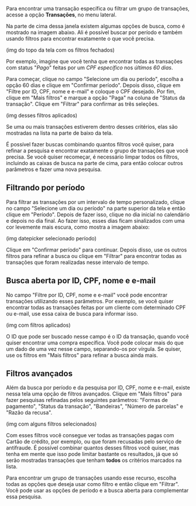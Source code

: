 Para encontrar uma transação específica ou filtrar um grupo de transações, acesse a opção **Transações**, no menu lateral.  

Na parte de cima dessa janela existem algumas opções de busca, como é mostrado na imagem abaixo. Ali é possível buscar por período e também usando filtros para encontrar exatamente o que você precisa. 

(img do topo da tela com os filtros fechados) 

Por exemplo, imagine que você tenha que encontrar todas as transações com status "*Pago*" feitas por um *CPF específico* nos *últimos 60 dias*.  

Para começar, clique no campo "Selecione um dia ou período", escolha a opção 60 dias e clique em "Confirmar período". Depois disso, clique em "Filtre por ID, CPF, nome e e-mail" e coloque o CPF desejado. Por fim, clique em "Mais filtros" e marque a opção "Paga" na coluna de "Status da transação". Clique em "Filtrar" para confirmar as três seleções. 

(img desses filtros aplicados) 

Se uma ou mais transações estiverem dentro desses critérios, elas são mostradas na lista na parte de baixo da tela. 

É possível fazer buscas combinando quantos filtros você quiser, para refinar a pesquisa e encontrar exatamente o grupo de transações que você precisa. Se você quiser recomeçar, é necessário limpar todos os filtros, incluindo as caixas de busca na parte de cima, para então colocar outros parâmetros e fazer uma nova pesquisa. 

 

## Filtrando por período 

Para filtrar as transações por um intervalo de tempo personalizado, clique no campo "Selecione um dia ou período" na parte superior da tela e então clique em "Período". Depois de fazer isso, clique no dia inicial no calendário e depois no dia final. Ao fazer isso, esses dias ficam sinalizados com uma cor levemente mais escura, como mostra a imagem abaixo: 

(img datepicker selecionado período) 

Clique em "Confirmar período" para continuar. Depois disso, use os outros filtros para refinar a busca ou clique em "Filtrar" para encontrar todas as transações que foram realizadas nesse intervalo de tempo. 

 

## Busca aberta por ID, CPF, nome e e-mail 

No campo "Filtre por ID, CPF, nome e e-mail" você pode encontrar transações utilizando esses parâmetros. Por exemplo, se você quiser encontrar todas as transações feitas por um cliente com determinado CPF ou e-mail, use essa caixa de busca para informar isso. 

(img com filtros aplicados) 

O ID que pode ser buscado nesse campo é o ID da transação, quando você quiser encontrar uma compra específica. Você pode colocar mais do que um dado de uma vez nesse campo, separando-os por vírgula. Se quiser, use os filtros em "Mais filtros" para refinar a busca ainda mais. 

 

## Filtros avançados 

Além da busca por período e da pesquisa por ID, CPF, nome e e-mail, existe nessa tela uma opção de filtros avançados. Clique em "Mais filtros" para fazer pesquisas refinadas pelos seguintes parâmetros: "Formas de pagamento", "Status da transação", "Bandeiras", "Número de parcelas" e "Razão da recusa". 

(img com alguns filtros selecionados)

Com esses filtros você consegue ver todas as transações pagas com Cartão de crédito, por exemplo, ou que foram recusadas pelo serviço de antifraude. É possível combinar quantos desses filtros você quiser, mas tenha em mente que isso pode limitar bastante os resultados, já que só serão mostradas transações que tenham **todos** os critérios marcados na lista. 

Para encontrar um grupo de transações usando esse recurso, escolha todas as opções que deseja usar como filtro e então clique em "Filtrar". Você pode usar as opções de período e a busca aberta para complementar essa pesquisa.
